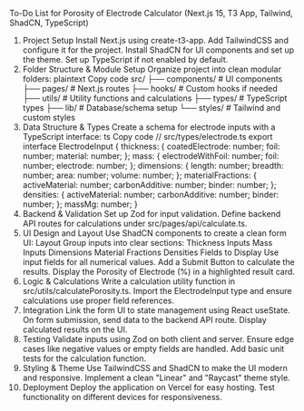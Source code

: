 To-Do List for Porosity of Electrode Calculator (Next.js 15, T3 App, Tailwind, ShadCN, TypeScript)

1. Project Setup
   Install Next.js using create-t3-app.
   Add TailwindCSS and configure it for the project.
   Install ShadCN for UI components and set up the theme.
   Set up TypeScript if not enabled by default.
2. Folder Structure & Module Setup
   Organize project into clean modular folders:
   plaintext
   Copy code
   src/
   ├── components/ # UI components
   ├── pages/ # Next.js routes
   ├── hooks/ # Custom hooks if needed
   ├── utils/ # Utility functions and calculations
   ├── types/ # TypeScript types
   ├── lib/ # Database/schema setup
   └── styles/ # Tailwind and custom styles
3. Data Structure & Types
   Create a schema for electrode inputs with a TypeScript interface:
   ts
   Copy code
   // src/types/electrode.ts
   export interface ElectrodeInput {
   thickness: {
   coatedElectrode: number;
   foil: number;
   material: number;
   };
   mass: {
   electrodeWithFoil: number;
   foil: number;
   electrode: number;
   };
   dimensions: {
   length: number;
   breadth: number;
   area: number;
   volume: number;
   };
   materialFractions: {
   activeMaterial: number;
   carbonAdditive: number;
   binder: number;
   };
   densities: {
   activeMaterial: number;
   carbonAdditive: number;
   binder: number;
   };
   massMg: number;
   }
4. Backend & Validation
   Set up Zod for input validation.
   Define backend API routes for calculations under src/pages/api/calculate.ts.
5. UI Design and Layout
   Use ShadCN components to create a clean form UI:
   Layout
   Group inputs into clear sections:
   Thickness Inputs
   Mass Inputs
   Dimensions
   Material Fractions
   Densities
   Fields to Display
   Use input fields for all numerical values.
   Add a Submit Button to calculate the results.
   Display the Porosity of Electrode (%) in a highlighted result card.
6. Logic & Calculations
   Write a calculation utility function in src/utils/calculatePorosity.ts.
   Import the ElectrodeInput type and ensure calculations use proper field references.
7. Integration
   Link the form UI to state management using React useState.
   On form submission, send data to the backend API route.
   Display calculated results on the UI.
8. Testing
   Validate inputs using Zod on both client and server.
   Ensure edge cases like negative values or empty fields are handled.
   Add basic unit tests for the calculation function.
9. Styling & Theme
   Use TailwindCSS and ShadCN to make the UI modern and responsive.
   Implement a clean "Linear" and "Raycast" theme style.
10. Deployment
    Deploy the application on Vercel for easy hosting.
    Test functionality on different devices for responsiveness.
